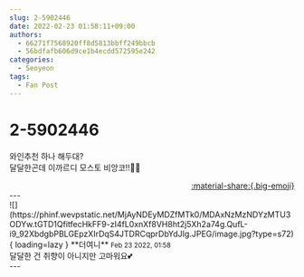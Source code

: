 ```yaml
---
slug: 2-5902446
date: 2022-02-23 01:58:11+09:00
authors:
  - 66271f7568920ff8d5813bbff249bbcb
  - 56bdfafb606d9ce1b4ecdd572595e242
categories:
  - Seoyeon
tags:
  - Fan Post
---
```


# 2-5902446

<div class="post-container" markdown="1">
<div class="content-container md-sidebar__scrollwrap" markdown="1">

와인추천 하나 해두대? <br>달달한곤데 이까르디 모스토 비앙코!!🌸🌸

</div>
</div>

<div style="text-align: right;" markdown="1">
<a href="https://weverse.io/fromis9/fanpost/2-5902446" style="text-align: right;">:material-share:{.big-emoji}</a>
</div>
---

<div class="comments-container md-sidebar__scrollwrap" markdown="1">
<div class="comment" markdown="1">
<div class='id-container' markdown="1">
![](https://phinf.wevpstatic.net/MjAyNDEyMDZfMTk0/MDAxNzMzNDYzMTU3ODYw.tGTD1QfitfecHkFF9-zI4fL0xnXf8VH8ht2j5Xh2a74g.QufL-i9_92XbdgbPBLGEpzXIrDqS4JTDRCqprDbYdJIg.JPEG/image.jpg?type=s72){ loading=lazy }
**<span class="artist">더여니</span>** <small>Feb 23 2022, 01:58</small><br>
</div>
<div class='comment-body' markdown="1">
달달한 건 취향이 아니지만 고마워요💕
</div>
</div>
</div>
---
